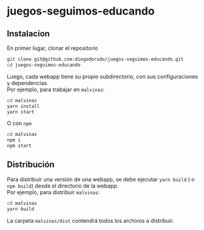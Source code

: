 # juegos-seguimos-educando

## Instalacion

En primer lugar, clonar el repositorio

```bash
git clone git@github.com:diegodorado/juegos-seguimos-educando.git
cd juegos-seguimos-educando
```

Luego, cada webapp tiene su propio subdirectorio, con sus configuraciones y dependencias.  
Por ejemplo, para trabajar en `malvinas`:


```bash
cd malvinas
yarn install
yarn start
```

O con `npm`

```bash
cd malvinas
npm i
npm start
```

## Distribución

Para distribuir una versión de una webapp, se debe ejecutar `yarn build` ( o `npm build`) desde el directorio de la webapp.  
Por ejemplo, para distribuir `malvinas`:

```bash
cd malvinas
yarn build
```

La carpeta `malvinas/dist` contendrá todos los archivos a distribuir.
